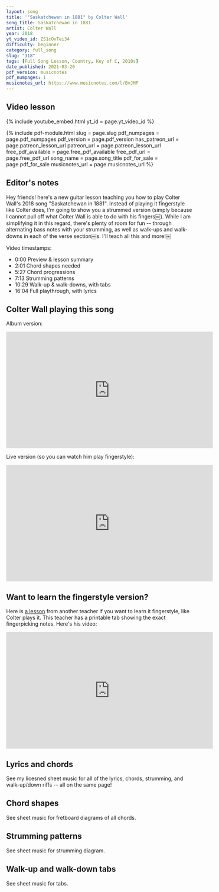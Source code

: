 ```yaml
---
layout: song
title: '"Saskatchewan in 1881" by Colter Wall'
song_title: Saskatchewan in 1881
artist: Colter Wall
year: 2018
yt_video_id: ZS1cOxTei34
difficulty: beginner
category: full_song
slug: "318"
tags: [Full Song Lesson, Country, Key of C, 2010s]
date_published: 2021-03-20
pdf_version: musicnotes
pdf_numpages: 1
musicnotes_url: https://www.musicnotes.com/l/BvJMP
---
```


<!-- patreon_lesson_available: true
patreon_lesson_url: https://www.patreon.com/posts/40474671 -->

<!-- https://youtu.be/SyahJJ332uk -->

## Video lesson

{% include youtube_embed.html yt_id = page.yt_video_id %}

{% include pdf-module.html slug = page.slug pdf_numpages = page.pdf_numpages pdf_version = page.pdf_version has_patreon_url = page.patreon_lesson_url patreon_url = page.patreon_lesson_url free_pdf_available = page.free_pdf_available free_pdf_url = page.free_pdf_url song_name = page.song_title pdf_for_sale = page.pdf_for_sale musicnotes_url = page.musicnotes_url %}

## Editor's notes

Hey friends! here's a new guitar lesson teaching you how to play Colter Wall's 2018 song "Saskatchewan in 1881". Instead of playing it fingerstyle like Colter does, I'm going to show you a strummed version (simply because I cannot pull off what Colter Wall is able to do with his fingers￼). While I am simplifying it in this regard, there's plenty of room for fun -- through alternating bass notes with your strumming, as well as walk-ups and walk-downs in each of the verse section￼s. I'll teach all this and more!￼

Video timestamps:

- 0:00 Preview & lesson summary
- 2:01 Chord shapes needed
- 5:27 Chord progressions
- 7:13 Strumming patterns
- 10:29 Walk-up & walk-downs, with tabs
- 16:04 Full playthrough, with lyrics

## Colter Wall playing this song

Album version:

<iframe width="560" height="315" src="https://www.youtube.com/embed/E-GLE_zo2MY" frameborder="0" allow="accelerometer; autoplay; encrypted-media; gyroscope; picture-in-picture" allowfullscreen></iframe>

Live version (so you can watch him play fingerstyle):

<iframe width="560" height="315" src="https://www.youtube.com/embed/VrIUdXrRZuY" frameborder="0" allow="accelerometer; autoplay; encrypted-media; gyroscope; picture-in-picture" allowfullscreen></iframe>

## Want to learn the fingerstyle version?

Here is [a lesson](http://www.banthamlegend.com/Saskatchewan-in-1881/) from another teacher if you want to learn it fingerstyle, like Colter plays it. This teacher has a printable tab showing the exact fingerpicking notes. Here's his video:

<iframe width="560" height="315" src="https://www.youtube.com/embed/pdGpm2WoUoY" frameborder="0" allow="accelerometer; autoplay; encrypted-media; gyroscope; picture-in-picture" allowfullscreen></iframe>

## Lyrics and chords

See my licesned sheet music for all of the lyrics, chords, strumming, and walk-up/down riffs -- all on the same page!

<!-- INTRO
    | C       | C       | C       | C7        |
    | F       | F       | F       | C   (C/B) |
    | G       | G7      | C       | C         |

VERSE
    C           C      C               C7
    Mr. Toronto man... go away from my door
        F                F                         F             C       C
    You got my wheat and Canola seed... and you're asking me for more
           G                 G7            C        C
    Better fly 'fore I... produce my forty-four


    C                  C      C                   C7
    I'm just a prairie boy... never meant none no harm
    F               F               F                   C       C
    Spend my day... makin' wages... out on the Martin's farm
       G                 G7             C        C
    No eastern boy... is gonna twist my arm

            [ INSTRUMENTAL VERSE ]    

         C                C       C                         C7
    It's so damn cold out here... wind will cut you half in two
            F              F              F            C       C
    I ain't kidding now... my old plow is frozen to my mule
              G            G7               C       C
    I've been livin' on... ice cold rainbow stew


    C                C         C           C7
    Don't be pickin' fights... with no Mennonites
             F                           F                   F                   C      C
    Don't be raisin' Cain, while they're plantin' grain, and workin' through the night
          G                  G7               C        C
    Gonna let you know... if you ain't acting right

            [ INSTRUMENTAL VERSE ]  

        C           C      C               C7
    So, Mr. Toronto man... go away from my door
        F                F                         F             C      C
    You got my wheat and Canola seed... and you're asking me for more
           G                 G7            C        C
    Better fly 'fore I... produce my forty-four
           G                 G7            C        C  [ end on final C ]
    Better fly 'fore I... produce my forty-four -->

## Chord shapes

See sheet music for fretboard diagrams of all chords.

## Strumming patterns

See sheet music for strumming diagram.

## Walk-up and walk-down tabs

See sheet music for tabs.
